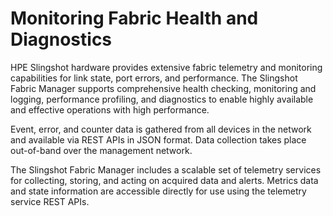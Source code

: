 # Monitoring Fabric Health and Diagnostics

HPE Slingshot hardware provides extensive fabric telemetry and monitoring capabilities for link state, port errors, and performance. The Slingshot Fabric Manager supports comprehensive health checking, monitoring and logging, performance profiling, and diagnostics to enable highly available and effective operations with high performance. 

Event, error, and counter data is gathered from all devices in the network and available via REST APIs in JSON format. Data collection takes place out-of-band over the management network.

The Slingshot Fabric Manager includes a scalable set of telemetry services for collecting, storing, and acting on acquired data and alerts. Metrics data and state information are accessible directly for use using the telemetry service REST APIs.
